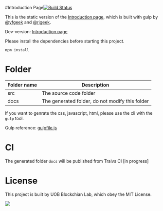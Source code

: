 #Introduction Page[![Build Status](https://travis-ci.org/yfgeek/yfgeek.github.io.svg?branch=master)](https://travis-ci.org/yfgeek/yfgeek.github.io)

This is the static version of the [Introduction page](http://blockcerts.ehcoo.com), which is built with gulp by [@yfgeek](http://github.com/yfgeek) and [@rjgeek](http://github.com/rjgeek). 

Dev-version: [Introduction page](http://blockcerts.yfgeek.com)

Please install the dependencies before starting this project.

```
npm install
```

# Folder

| Folder name | Description                              |
| ----------- | ---------------------------------------- |
| src         | The source code folder                   |
| docs        | The generated folder, do not modify this folder |

If you want  to genrate the css, javascript, html, please use the cli with the `gulp` tool.

Gulp reference: [gulpfile.js](gulpfile.js)

# CI

The generated folder `docs` will be published from Traivs CI [in progress]

# License

This project is built by UOB Blockchian Lab, which obey the MIT License.

![](src/images/logo2.png)